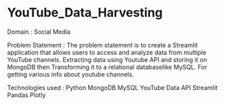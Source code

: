 # YouTube_Data_Harvesting

Domain : Social Media

Problem Statement :
The problem statement is to create a Streamlit application that allows users to access and analyze data from multiple YouTube channels. Extracting data using Youtube API and storing it on MongoDB then Transforming it to a relational databaselike MySQL. For getting various info about youtube channels.

Technologies used :
Python
MongoDB
MySQL
YouTube Data API
Streamlit
Pandas
Plotly
